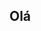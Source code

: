 ## Olá 

<!--Mariazinha

como entrar em contato comigo maria.rocha07@escola.pr.gov.br

![](https://media1.tenor.com/m/2zGOJxl5iOkAAAAd/fast-and-furious-im-out.gif)



